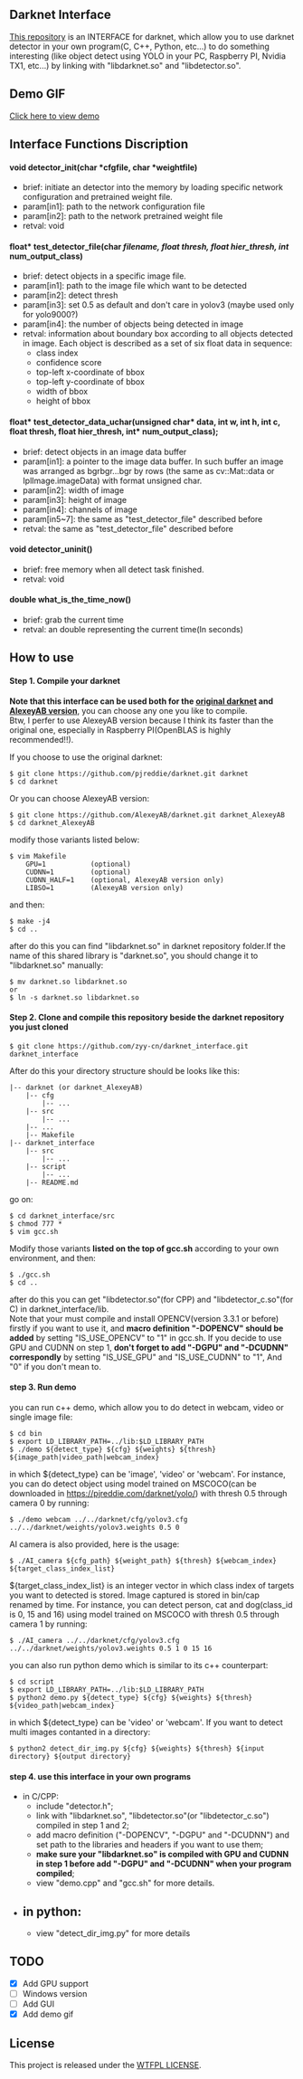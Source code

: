 ## Darknet Interface

[This repository](https://github.com/zyy-cn/darknet_interface) is an INTERFACE for darknet, which allow you to use darknet detector in your own program(C, C++, Python, etc...) to do something interesting (like object detect using YOLO in your PC, Raspberry PI, Nvidia TX1, etc...) by linking with "libdarknet.so" and "libdetector.so".

## Demo GIF
[Click here to view demo](https://github.com/zyy-cn/demo_image/tree/master/darknet_interface)

## Interface Functions Discription
#### void detector_init(char *cfgfile, char *weightfile)
- brief:        initiate an detector into the memory by loading specific network configuration and pretrained weight file.
- param[in1]:   path to the network configuration file
- param[in2]:   path to the network pretrained weight file
- retval:       void

#### float* test_detector_file(char *filename, float thresh, float hier_thresh, int* num_output_class)
- brief:        detect objects in a specific image file.
- param[in1]:   path to the image file which want to be detected
- param[in2]:   detect thresh
- param[in3]:   set 0.5 as default and don't care in yolov3 (maybe used only for yolo9000?)
- param[in4]:   the number of objects being detected in image
- retval:       information about boundary box according to all objects detected in image. Each object is described as a set of six float data in sequence:
    - class index
    - confidence score
    - top-left x-coordinate of bbox
    - top-left y-coordinate of bbox
    - width of bbox
    - height of bbox

#### float* test_detector_data_uchar(unsigned char* data, int w, int h, int c, float thresh, float hier_thresh, int* num_output_class);
- brief:        detect objects in an image data buffer
- param[in1]:   a pointer to the image data buffer. In such buffer an image was arranged as bgrbgr...bgr by rows (the same as cv::Mat::data or IplImage.imageData) with format unsigned char.
- param[in2]:   width of image
- param[in3]:   height of image
- param[in4]:   channels of image
- param[in5~7]: the same as "test_detector_file" described before
- retval:       the same as "test_detector_file" described before

#### void detector_uninit()
- brief:        free memory when all detect task finished.
- retval:       void

#### double what_is_the_time_now()
- brief:        grab the current time
- retval:       an double representing the current time(In seconds)

## How to use
#### Step 1. Compile your darknet
**Note that this interface can be used both for the [original darknet](https://github.com/pjreddie/darknet) and [AlexeyAB version](https://github.com/AlexeyAB/darknet)**, you can choose any one you like to compile.  
Btw, I perfer to use AlexeyAB version because I think its faster than the original one, especially in Raspberry PI(OpenBLAS is highly recommended!!).  

If you choose to use the original darknet:
```
$ git clone https://github.com/pjreddie/darknet.git darknet
$ cd darknet
```
Or you can choose AlexeyAB version:
```
$ git clone https://github.com/AlexeyAB/darknet.git darknet_AlexeyAB
$ cd darknet_AlexeyAB
```
modify those variants listed below:
```
$ vim Makefile
    GPU=1           (optional)
    CUDNN=1         (optional)
    CUDNN_HALF=1    (optional, AlexeyAB version only)
    LIBSO=1         (AlexeyAB version only)
```
and then:
```
$ make -j4
$ cd ..
```
after do this you can find "libdarknet.so" in darknet repository folder.If the name of this shared library is "darknet.so", you should change it to "libdarknet.so" manually:
```
$ mv darknet.so libdarknet.so
or
$ ln -s darknet.so libdarknet.so
```

#### Step 2. Clone and compile this repository beside the darknet repository you just cloned
```
$ git clone https://github.com/zyy-cn/darknet_interface.git darknet_interface
```
After do this your directory structure should be looks like this:
```
|-- darknet (or darknet_AlexeyAB)
    |-- cfg
        |-- ...
    |-- src
        |-- ...
    |-- ...
    |-- Makefile
|-- darknet_interface
    |-- src
        |-- ...
    |-- script
        |-- ...
    |-- README.md
```
go on:
```
$ cd darknet_interface/src
$ chmod 777 *
$ vim gcc.sh
```
Modify those variants **listed on the top of gcc.sh** according to your own environment, and then:
```
$ ./gcc.sh
$ cd ..
```
after do this you can get "libdetector.so"(for CPP) and "libdetector_c.so"(for C) in darknet_interface/lib.   
Note that your must compile and install OPENCV(version 3.3.1 or before) firstly if you want to use it, and **macro definition "-DOPENCV" should be added** by setting "IS_USE_OPENCV" to "1" in gcc.sh. If you decide to use GPU and CUDNN on step 1, **don't forget to add "-DGPU" and "-DCUDNN" correspondly** by setting "IS_USE_GPU" and "IS_USE_CUDNN" to "1", And "0" if you don't mean to.

#### step 3. Run demo
you can run c++ demo, which allow you to do detect in webcam, video or single image file:
```
$ cd bin
$ export LD_LIBRARY_PATH=../lib:$LD_LIBRARY_PATH
$ ./demo ${detect_type} ${cfg} ${weights} ${thresh} ${image_path|video_path|webcam_index}
```
in which ${detect_type} can be 'image', 'video' or 'webcam'. For instance, you can do detect object using model trained on MSCOCO(can be downloaded in https://pjreddie.com/darknet/yolo/) with thresh 0.5 through camera 0 by running:
```
$ ./demo webcam ../../darknet/cfg/yolov3.cfg ../../darknet/weights/yolov3.weights 0.5 0
```

AI camera is also provided, here is the usage:
```
$ ./AI_camera ${cfg_path} ${weight_path} ${thresh} ${webcam_index} ${target_class_index_list}
```
${target_class_index_list} is an integer vector in which class index of targets you want to detected is stored. Image captured is stored in bin/cap renamed by time. For instance, you can detect person, cat and dog(class_id is 0, 15 and 16) using model trained on MSCOCO with thresh 0.5 through camera 1 by running:
```
$ ./AI_camera ../../darknet/cfg/yolov3.cfg ../../darknet/weights/yolov3.weights 0.5 1 0 15 16
```

you can also run python demo which is similar to its c++ counterpart:
```
$ cd script
$ export LD_LIBRARY_PATH=../lib:$LD_LIBRARY_PATH
$ python2 demo.py ${detect_type} ${cfg} ${weights} ${thresh} ${video_path|webcam_index}
```
in which ${detect_type} can be 'video' or 'webcam'. If you want to detect multi images contanted in a directory:
```
$ python2 detect_dir_img.py ${cfg} ${weights} ${thresh} ${input directory} ${output directory}
```

#### step 4. use this interface in your own programs
- in C/CPP:
    - include "detector.h";
    - link with "libdarknet.so", "libdetector.so"(or "libdetector_c.so") compiled in step 1 and 2;
    - add macro definition ("-DOPENCV", "-DGPU" and "-DCUDNN") and set path to the libraries and headers if you want to use them;
    - **make sure your "libdarknet.so" is compiled with GPU and CUDNN in step 1 before add "-DGPU" and "-DCUDNN" when your program compiled**;
    - view "demo.cpp" and "gcc.sh" for more details.
- in python:
    - 
    - view "detect_dir_img.py" for more details

## TODO
- [x] Add GPU support
- [ ] Windows version
- [ ] Add GUI
- [x] Add demo gif

## License
This project is released under the [WTFPL LICENSE](http://www.wtfpl.net/).
